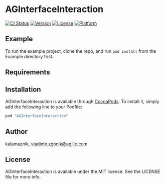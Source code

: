 # AGInterfaceInteraction

[![CI Status](http://img.shields.io/travis/kalamaznik/AGInterfaceInteraction.svg?style=flat)](https://travis-ci.org/kalamaznik/AGInterfaceInteraction)
[![Version](https://img.shields.io/cocoapods/v/AGInterfaceInteraction.svg?style=flat)](http://cocoapods.org/pods/AGInterfaceInteraction)
[![License](https://img.shields.io/cocoapods/l/AGInterfaceInteraction.svg?style=flat)](http://cocoapods.org/pods/AGInterfaceInteraction)
[![Platform](https://img.shields.io/cocoapods/p/AGInterfaceInteraction.svg?style=flat)](http://cocoapods.org/pods/AGInterfaceInteraction)

## Example

To run the example project, clone the repo, and run `pod install` from the Example directory first.

## Requirements

## Installation

AGInterfaceInteraction is available through [CocoaPods](http://cocoapods.org). To install
it, simply add the following line to your Podfile:

```ruby
pod "AGInterfaceInteraction"
```

## Author

kalamaznik, vladimir.zgonik@agilie.com

## License

AGInterfaceInteraction is available under the MIT license. See the LICENSE file for more info.
